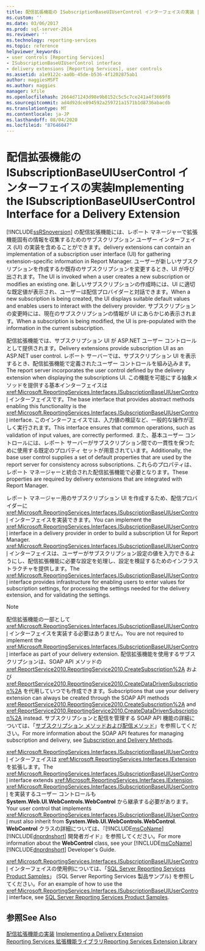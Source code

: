```yaml
---
title: 配信拡張機能の ISubscriptionBaseUIUserControl インターフェイスの実装 |Microsoft Docs
ms.custom: ''
ms.date: 03/06/2017
ms.prod: sql-server-2014
ms.reviewer: ''
ms.technology: reporting-services
ms.topic: reference
helpviewer_keywords:
- user controls [Reporting Services]
- ISubscriptionBaseUIUserControl interface
- delivery extensions [Reporting Services], user controls
ms.assetid: a1e9122c-aa0b-45de-b536-4f1202875ab1
author: maggiesMSFT
ms.author: maggies
manager: kfile
ms.openlocfilehash: 2664d71243d98e9b8152c5c5c7ce241a4f3669f8
ms.sourcegitcommit: ad4d92dce894592a259721a1571b1d8736abacdb
ms.translationtype: MT
ms.contentlocale: ja-JP
ms.lasthandoff: 08/04/2020
ms.locfileid: "87646047"
---
```

# <a name="implementing-the-isubscriptionbaseuiusercontrol-interface-for-a-delivery-extension"></a><span data-ttu-id="7310e-102">配信拡張機能の ISubscriptionBaseUIUserControl インターフェイスの実装</span><span class="sxs-lookup"><span data-stu-id="7310e-102">Implementing the ISubscriptionBaseUIUserControl Interface for a Delivery Extension</span></span>
  [!INCLUDE[ssRSnoversion](../../../includes/ssrsnoversion-md.md)] <span data-ttu-id="7310e-103">の配信拡張機能には、レポート マネージャーで拡張機能固有の情報を収集するためのサブスクリプション ユーザー インターフェイス (UI) の実装を含めることができます。</span><span class="sxs-lookup"><span data-stu-id="7310e-103">delivery extensions can contain an implementation of a subscription user interface (UI) for gathering extension-specific information in Report Manager.</span></span> <span data-ttu-id="7310e-104">ユーザーが新しいサブスクリプションを作成するか既存のサブスクリプションを変更するとき、UI が呼び出されます。</span><span class="sxs-lookup"><span data-stu-id="7310e-104">The UI is invoked when a user creates a new subscription or modifies an existing one.</span></span> <span data-ttu-id="7310e-105">新しいサブスクリプションの作成時には、UI に適切な既定値が表示され、ユーザーは配信プロバイダーと対話できます。</span><span class="sxs-lookup"><span data-stu-id="7310e-105">When a new subscription is being created, the UI displays suitable default values and enables users to interact with the delivery provider.</span></span> <span data-ttu-id="7310e-106">サブスクリプションの変更時には、現在のサブスクリプションの情報が UI にあらかじめ表示されます。</span><span class="sxs-lookup"><span data-stu-id="7310e-106">When a subscription is being modified, the UI is pre-populated with the information in the current subscription.</span></span>  
  
 <span data-ttu-id="7310e-107">配信拡張機能では、サブスクリプション UI が ASP.NET ユーザー コントロールとして提供されます。</span><span class="sxs-lookup"><span data-stu-id="7310e-107">Delivery extensions provide subscription UI as an ASP.NET user control.</span></span> <span data-ttu-id="7310e-108">レポート サーバーでは、サブスクリプション UI を表示するとき、配信拡張機能で定義されたユーザー コントロールを組み込みます。</span><span class="sxs-lookup"><span data-stu-id="7310e-108">The report server incorporates the user control defined by the delivery extension when displaying the subscriptions UI.</span></span> <span data-ttu-id="7310e-109">この機能を可能にする抽象メソッドを提供する基本インターフェイスは <xref:Microsoft.ReportingServices.Interfaces.ISubscriptionBaseUIUserControl> インターフェイスです。</span><span class="sxs-lookup"><span data-stu-id="7310e-109">The base interface that provides abstract methods enabling this functionality is the <xref:Microsoft.ReportingServices.Interfaces.ISubscriptionBaseUIUserControl> interface.</span></span> <span data-ttu-id="7310e-110">このインターフェイスでは、入力値の検証など、一般的な操作が正しく実行されます。</span><span class="sxs-lookup"><span data-stu-id="7310e-110">This interface ensures that common operations, such as validation of input values, are correctly performed.</span></span> <span data-ttu-id="7310e-111">また、基本ユーザー コントロールには、レポート サーバーがサブスクリプション間での一貫性を保つために使用する既定のプロパティ セットが用意されています。</span><span class="sxs-lookup"><span data-stu-id="7310e-111">Additionally, the base user control supplies a set of default properties that are used by the report server for consistency across subscriptions.</span></span> <span data-ttu-id="7310e-112">これらのプロパティは、レポート マネージャーと統合された配信拡張機能で必要となります。</span><span class="sxs-lookup"><span data-stu-id="7310e-112">These properties are required by delivery extensions that are integrated with Report Manager.</span></span>  
  
 <span data-ttu-id="7310e-113">レポート マネージャー用のサブスクリプション UI を作成するため、配信プロバイダーに <xref:Microsoft.ReportingServices.Interfaces.ISubscriptionBaseUIUserControl> インターフェイスを実装できます。</span><span class="sxs-lookup"><span data-stu-id="7310e-113">You can implement the <xref:Microsoft.ReportingServices.Interfaces.ISubscriptionBaseUIUserControl> interface in a delivery provider in order to build a subscription UI for Report Manager.</span></span> <span data-ttu-id="7310e-114"><xref:Microsoft.ReportingServices.Interfaces.ISubscriptionBaseUIUserControl> インターフェイスは、ユーザーがサブスクリプション設定の値を入力できるようにし、配信拡張機能に必要な設定を処理し、設定を検証するためのインフラストラクチャを提供します。</span><span class="sxs-lookup"><span data-stu-id="7310e-114">The <xref:Microsoft.ReportingServices.Interfaces.ISubscriptionBaseUIUserControl> interface provides infrastructure for enabling users to enter values for subscription settings, for processing the settings needed for the delivery extension, and for validating the settings.</span></span>  
  
> [!NOTE]  
>  <span data-ttu-id="7310e-115">配信拡張機能の一部として <xref:Microsoft.ReportingServices.Interfaces.ISubscriptionBaseUIUserControl> インターフェイスを実装する必要はありません。</span><span class="sxs-lookup"><span data-stu-id="7310e-115">You are not required to implement the <xref:Microsoft.ReportingServices.Interfaces.ISubscriptionBaseUIUserControl> interface as part of your delivery extension.</span></span> <span data-ttu-id="7310e-116">配信拡張機能を使用するサブスクリプションは、SOAP API メソッドの <xref:ReportService2010.ReportingService2010.CreateSubscription%2A> および <xref:ReportService2010.ReportingService2010.CreateDataDrivenSubscription%2A> を代用していつでも作成できます。</span><span class="sxs-lookup"><span data-stu-id="7310e-116">Subscriptions that use your delivery extension can always be created through the SOAP API methods <xref:ReportService2010.ReportingService2010.CreateSubscription%2A> and <xref:ReportService2010.ReportingService2010.CreateDataDrivenSubscription%2A> instead.</span></span> <span data-ttu-id="7310e-117">サブスクリプションと配信を管理する SOAP API 機能の詳細については、「[サブスクリプション メソッドおよび配信メソッド](../../report-server-web-service/methods/subscription-and-delivery-methods.md)」を参照してください。</span><span class="sxs-lookup"><span data-stu-id="7310e-117">For more information about the SOAP API features for managing subscription and delivery, see [Subscription and Delivery Methods](../../report-server-web-service/methods/subscription-and-delivery-methods.md).</span></span>  
  
 <span data-ttu-id="7310e-118"><xref:Microsoft.ReportingServices.Interfaces.ISubscriptionBaseUIUserControl> インターフェイスは <xref:Microsoft.ReportingServices.Interfaces.IExtension> を拡張します。</span><span class="sxs-lookup"><span data-stu-id="7310e-118">The <xref:Microsoft.ReportingServices.Interfaces.ISubscriptionBaseUIUserControl> interface extends <xref:Microsoft.ReportingServices.Interfaces.IExtension>.</span></span> <span data-ttu-id="7310e-119"><xref:Microsoft.ReportingServices.Interfaces.ISubscriptionBaseUIUserControl> を実装するユーザー コントロールも **System.Web.UI.WebControls.WebControl** から継承する必要があります。</span><span class="sxs-lookup"><span data-stu-id="7310e-119">Your user control that implements <xref:Microsoft.ReportingServices.Interfaces.ISubscriptionBaseUIUserControl> must also inherit from **System.Web.UI.WebControls.WebControl**.</span></span> <span data-ttu-id="7310e-120">**WebControl** クラスの詳細については、『[!INCLUDE[msCoName](../../../includes/msconame-md.md)] [!INCLUDE[dnprdnshort](../../../includes/dnprdnshort-md.md)] 開発者ガイド』を参照してください。</span><span class="sxs-lookup"><span data-stu-id="7310e-120">For more information about the **WebControl** class, see your [!INCLUDE[msCoName](../../../includes/msconame-md.md)] [!INCLUDE[dnprdnshort](../../../includes/dnprdnshort-md.md)] Developer's Guide.</span></span>  
  
 <span data-ttu-id="7310e-121"><xref:Microsoft.ReportingServices.Interfaces.ISubscriptionBaseUIUserControl> インターフェイスの使用例については、「[SQL Server Reporting Services Product Samples](https://go.microsoft.com/fwlink/?LinkId=177889)」 (SQL Server Reporting Services 製品サンプル) を参照してください。</span><span class="sxs-lookup"><span data-stu-id="7310e-121">For an example of how to use the <xref:Microsoft.ReportingServices.Interfaces.ISubscriptionBaseUIUserControl> interface, see [SQL Server Reporting Services Product Samples](https://go.microsoft.com/fwlink/?LinkId=177889).</span></span>  
  
## <a name="see-also"></a><span data-ttu-id="7310e-122">参照</span><span class="sxs-lookup"><span data-stu-id="7310e-122">See Also</span></span>  
 <span data-ttu-id="7310e-123">[配信拡張機能の実装](implementing-a-delivery-extension.md) </span><span class="sxs-lookup"><span data-stu-id="7310e-123">[Implementing a Delivery Extension](implementing-a-delivery-extension.md) </span></span>  
 [<span data-ttu-id="7310e-124">Reporting Services 拡張機能ライブラリ</span><span class="sxs-lookup"><span data-stu-id="7310e-124">Reporting Services Extension Library</span></span>](../reporting-services-extension-library.md)  
  
  
